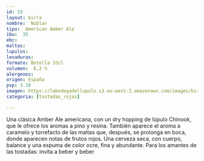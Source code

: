 ```yaml
---
id: 19
layout: birra
nombre:  Nublar
tipo:  American Amber Ale
ibu:  35
ebc:
maltas: 
lupulos: 
levaduras: 
formato: Botella 33cl
volumen:  6,2 %
alergenos: 
origen: España
pvp: 3.10
imagen: https://labodegadellupulo.s3.eu-west-3.amazonaws.com/images/birras/nublar.jpg
categoria: [tostadas_rojas]

---
```

Una clásica Amber Ale americana, con un dry hopping de lúpulo Chinook, que le ofrece los aromas a pino y resina. También aparece el aroma a caramelo y torrefacto de las maltas  que, después, se prolonga en boca, donde aparecen notas de frutos rojos. Una cerveza seca, con cuerpo, balance y una espuma de color ocre, fina y abundante. Para los amantes de las tostadas: invita a beber y beber












